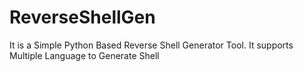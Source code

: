# ReverseShellGen
It is a Simple Python Based Reverse Shell Generator Tool. It supports Multiple Language to Generate Shell
